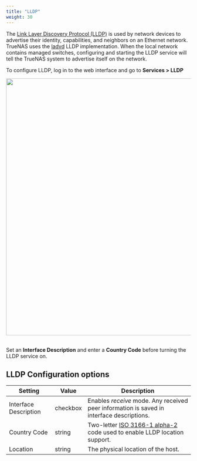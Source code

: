 ```yaml
---
title: "LLDP"
weight: 30
---
```


The [Link Layer Discovery Protocol (LLDP)](https://tools.ietf.org/html/rfc4957) is used by network devices to advertise their identity, capabilities, and neighbors on an Ethernet network.
TrueNAS uses the [ladvd](https://github.com/sspans/ladvd) LLDP implementation.
When the local network contains managed switches, configuring and starting the LLDP service will tell the TrueNAS system to advertise itself on the network.

To configure LLDP, log in to the web interface and go to **Services > LLDP**

<img src="/images/TN12.0-ServicesLLDP.png" width='700px'>
<br><br>

Set an **Interface Description** and enter a **Country Code** before turning the LLDP service on.

## LLDP Configuration options

| Setting               | Value    | Description                                                                                     |
|-----------------------|----------|-------------------------------------------------------------------------------------------------|
| Interface Description | checkbox | Enables *receive* mode. Any received peer information is saved in interface descriptions.       |
| Country Code          | string   | Two-letter [ISO 3166-1 alpha-2](https://www.iso.org/obp/ui/#search) code used to enable LLDP location support.                        |
| Location              | string   | The physical location of the host.  
